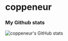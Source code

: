 # coppeneur

### My Github stats
![coppeneur's GitHub stats](https://github-readme-stats.vercel.app/api?username=coppeneur&hide=issues&show_icons=true&theme=gotham)
